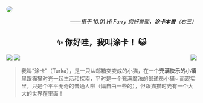 <a href="#" target="_blank">
    <img style="border-radius: 15px;" src="https://upload-cdn.turka.cn/pictures/DSC_8186-%E5%B7%B2%E5%A2%9E%E5%BC%BA-%E9%99%8D%E5%99%AA.jpg?imageMogr2/rquality/50/crop/1280x720/gravity/center" />
</a>

<p align="right"><i>——摄于 10.01 Hi Furry 您好兽聚，<b>涂卡本兽</b>（右三）</i></p>

<h2 align="center">✨ 你好哇，我叫涂卡！ 😺</h2>

<a href="https://turka.cn">
    <img src="https://img.shields.io/badge/涂卡手账-turka.cn-7ccefe?style=for-the-badge" />
</a>

<a href="https://space.bilibili.com/179467753">
    <img src="https://img.shields.io/badge/Bilibili-涂卡--Turka-fc8bab?style=for-the-badge" />
</a>

<img align="right" src="https://github-readme-stats.vercel.app/api/top-langs?username=turka-cn&hide_title=true&hide_border=true&langs_count=6&card_width=280" />

> 我叫“涂卡”（Turka），是一只从邮箱突变成的小猫，在一个**充满快乐的小镇**里跟猫猫时光一起生活和探索，平时是一个充满魔法的邮递员小猫~
> 而现实里，只是个平平无奇的普通人啦（偏自由一些的），但跟猫猫时光有一个大大的世界在里面！
